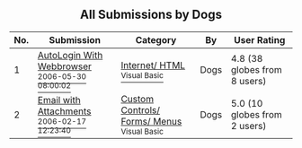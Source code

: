 ﻿<div align="center">

## All Submissions by Dogs

</div>

No.  | Submission | Category | By   | User Rating
---- | ---------- | -------- | ---- | -----------
1 | [AutoLogin With Webbrowser<br /><sup>2006-05-30 08:00:02</sup>](https://github.com/Planet-Source-Code/dogs-autologin-with-webbrowser__1-65501) | [Internet/ HTML<br /><sup>Visual Basic</sup>](../ByCategory/internet-html__1-34.md) | Dogs | 4.8 (38 globes from 8 users)
2 | [Email with Attachments<br /><sup>2006-02-17 12:23:40</sup>](https://github.com/Planet-Source-Code/dogs-email-with-attachments__1-64399) | [Custom Controls/ Forms/  Menus<br /><sup>Visual Basic</sup>](../ByCategory/custom-controls-forms-menus__1-4.md) | Dogs | 5.0 (10 globes from 2 users)
